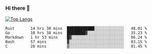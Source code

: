 ### Hi there 👋

<!--
**3Xpl0it3r/3Xpl0it3r** is a ✨ _special_ ✨ repository because its `README.md` (this file) appears on your GitHub profile.

Here are some ideas to get you started:

- 🔭 I’m currently working on ...
- 🌱 I’m currently learning ...
- 👯 I’m looking to collaborate on ...
- 🤔 I’m looking for help with ...
- 💬 Ask me about ...
- 📫 How to reach me: ...
- 😄 Pronouns: ...
- ⚡ Fun fact: ...
-->


[![Top Langs](https://github-readme-stats.vercel.app/api/top-langs/?username=3Xpl0it3r&layout=compact)](https://github.com/3Xpl0it3r/3Xpl0it3r)

<!--START_SECTION:waka-->
```text
Rust       14 hrs 30 mins  ████████████░░░░░░░░░░░░░   48.01 % 
Go         10 hrs 38 mins  ████████▓░░░░░░░░░░░░░░░░   35.23 % 
Markdown   1 hr 53 mins    █▓░░░░░░░░░░░░░░░░░░░░░░░   06.24 % 
Bash       57 mins         ▓░░░░░░░░░░░░░░░░░░░░░░░░   03.15 % 
C          26 mins         ▒░░░░░░░░░░░░░░░░░░░░░░░░   01.45 % 
```
<!--END_SECTION:waka-->
